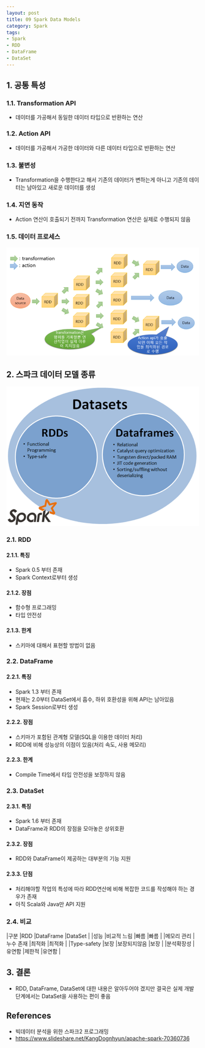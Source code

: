 ```yaml
---
layout: post
title: 09 Spark Data Models
category: Spark
tags:
- Spark
- RDD
- DataFrame
- DataSet
---
```

## 1. 공통 특성

### 1.1. Transformation API
- 데이터를 가공해서 동일한 데이터 타입으로 반환하는 연산

### 1.2. Action API
- 데이터를 가공해서 가공한 데이터와 다른 데이터 타입으로 반환하는 연산

### 1.3. 불변성
- Transformation을 수행한다고 해서 기존의 데이터가 변하는게 아니고 기존의 데이터는 남아있고 새로운 데이터를 생성

### 1.4. 지연 동작
- Action 연산이 호출되기 전까지 Transformation 연산은 실제로 수행되지 않음

### 1.5. 데이터 프로세스
![AltText](/public/img/Spark/sparkRDD.png)


## 2. 스파크 데이터 모델 종류
![AltText](/public/img/Spark/rdd_df_ds.png)
### 2.1. RDD

#### 2.1.1. 특징
- Spark 0.5 부터 존재
- Spark Context로부터 생성

#### 2.1.2. 장점
- 함수형 프로그래밍
- 타입 안전성

#### 2.1.3. 한계
- 스키마에 대해서 표현할 방법이 없음

### 2.2. DataFrame

#### 2.2.1. 특징
- Spark 1.3 부터 존재
- 현재는 2.0부터 DataSet에서 흡수, 하위 호환성을 위해 API는 남아있음
- Spark Session로부터 생성

#### 2.2.2. 장점
- 스키마가 포함된 관계형 모델(SQL을 이용한 데이터 처리)
- RDD에 비해 성능상의 이점이 있음(처리 속도, 사용 메모리)

#### 2.2.3. 한계
- Compile Time에서 타입 안전성을 보장하지 않음

### 2.3. DataSet

#### 2.3.1. 특징
- Spark 1.6 부터 존재
- DataFrame과 RDD의 장점을 모아놓은 상위호환

#### 2.3.2. 장점
- RDD와 DataFrame이 제공하는 대부분의 기능 지원

#### 2.3.3. 단점
- 처리해야할 작업의 특성에 따라 RDD연산에 비해 복잡한 코드를 작성해야 하는 경우가 존재
- 아직 Scala와 Java만 API 지원

### 2.4. 비교
|구분           |RDD          |DataFrame    |DataSet  |
|성능           |비교적 느림  |빠름         |빠름     |
|메모리 관리    |누수 존재    |최적화       |최적화   |
|Type-safety    |보장         |보장되지않음 |보장     |
|분석확장성     |유연함       |제한적       |유연함   |

## 3. 결론
- RDD, DataFrame, DataSet에 대한 내용은 알아두어야 겠지만 결국은 실제 개발 단계에서는 DataSet을 사용하는 편이 좋음

## References
- 빅데이터 분석을 위한 스파크2 프로그래밍
- https://www.slideshare.net/KangDognhyun/apache-spark-70360736
